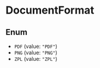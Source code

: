 # DocumentFormat

## Enum

* `PDF` (value: `"PDF"`)
* `PNG` (value: `"PNG"`)
* `ZPL` (value: `"ZPL"`)
